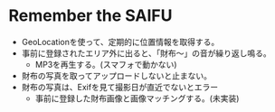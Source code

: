 Remember the SAIFU
===================

* GeoLocationを使って、定期的に位置情報を取得する。
* 事前に登録されたエリア外に出ると、「財布～」の音が繰り返し鳴る。
    * MP3を再生する。(スマフォで動かない) 
* 財布の写真を取ってアップロードしないと止まない。
* 財布の写真は、Exifを見て撮影日が直近でないとエラー
    * 事前に登録した財布画像と画像マッチングする。(未実装)
